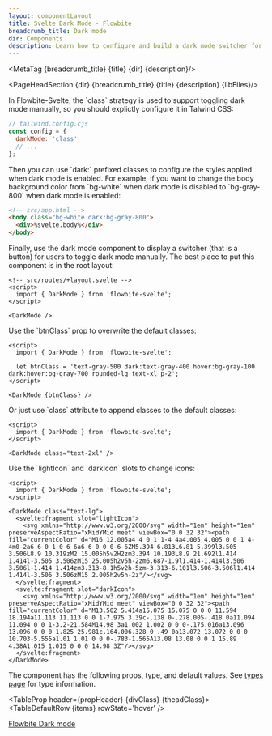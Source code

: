 ```yaml
---
layout: componentLayout
title: Svelte Dark Mode - Flowbite
breadcrumb_title: Dark mode
dir: Components
description: Learn how to configure and build a dark mode switcher for Flowbite using Tailwind CSS and start developing with the components from the library
---
```


<MetaTag {breadcrumb_title} {title} {dir} {description}/>

<script>
  import { Htwo, PageHeadSection, TableProp, TableDefaultRow, MetaTag } from '../utils'
  import { Breadcrumb, BreadcrumbItem, Heading, P, A } from '$lib'
  // Props table
  import { props as items} from '../props/DarkMode.json'
	let propHeader = ['Name', 'Type', 'Default']
	let divClass='w-full relative overflow-x-auto shadow-md sm:rounded-lg py-4'
let theadClass ='text-xs text-gray-700 uppercase bg-gray-50 dark:bg-gray-700 dark:text-white'  
  // lib files
  const libFiles = import.meta.glob('../../lib/darkmode/*.svelte')
</script>

<PageHeadSection {dir} {breadcrumb_title} {title} {description} {libFiles}/>

<p>In Flowbite-Svelte, the `class` strategy is used to support toggling dark mode manually, so you should explictly configure it in Talwind CSS:</p>

```js
// tailwind.config.cjs
const config = {
  darkMode: 'class'
  // ...
};
```

<p>Then you can use `dark:` prefixed classes to configure the styles applied when dark mode is enabled. For example, if you want to change the body background color from `bg-white` when dark mode is disabled to `bg-gray-800` when dark mode is enabled:</p>

```html
<!-- src/app.html -->
<body class="bg-white dark:bg-gray-800">
  <div>%svelte.body%</div>
</body>
```

<p>Finally, use the dark mode component to display a switcher (that is a button) for users to toggle dark mode manually. The best place to put this component is in the root layout:</p>

```svelte example
<!-- src/routes/+layout.svelte -->
<script>
  import { DarkMode } from 'flowbite-svelte';
</script>

<DarkMode />
```

<Htwo label="Switcher style" />

<p>Use the `btnClass` prop to overwrite the default classes:</p>

```svelte example
<script>
  import { DarkMode } from 'flowbite-svelte';

  let btnClass = 'text-gray-500 dark:text-gray-400 hover:bg-gray-100 dark:hover:bg-gray-700 rounded-lg text-xl p-2';
</script>

<DarkMode {btnClass} />
```

<p>Or just use `class` attribute to append classes to the default classes:</p>

```svelte example
<script>
  import { DarkMode } from 'flowbite-svelte';
</script>

<DarkMode class="text-2xl" />
```

<Htwo label="Mode icon" />

<p>Use the `lightIcon` and `darkIcon` slots to change icons:</p>

```svelte example
<script>
  import { DarkMode } from 'flowbite-svelte';
</script>

<DarkMode class="text-lg">
  <svelte:fragment slot="lightIcon">
    <svg xmlns="http://www.w3.org/2000/svg" width="1em" height="1em" preserveAspectRatio="xMidYMid meet" viewBox="0 0 32 32"><path fill="currentColor" d="M16 12.005a4 4 0 1 1-4 4a4.005 4.005 0 0 1 4-4m0-2a6 6 0 1 0 6 6a6 6 0 0 0-6-6ZM5.394 6.813L6.81 5.399l3.505 3.506L8.9 10.319zM2 15.005h5v2H2zm3.394 10.193L8.9 21.692l1.414 1.414l-3.505 3.506zM15 25.005h2v5h-2zm6.687-1.9l1.414-1.414l3.506 3.506l-1.414 1.414zm3.313-8.1h5v2h-5zm-3.313-6.101l3.506-3.506l1.414 1.414l-3.506 3.506zM15 2.005h2v5h-2z"/></svg>
  </svelte:fragment>
  <svelte:fragment slot="darkIcon">
    <svg xmlns="http://www.w3.org/2000/svg" width="1em" height="1em" preserveAspectRatio="xMidYMid meet" viewBox="0 0 32 32"><path fill="currentColor" d="M13.502 5.414a15.075 15.075 0 0 0 11.594 18.194a11.113 11.113 0 0 1-7.975 3.39c-.138 0-.278.005-.418 0a11.094 11.094 0 0 1-3.2-21.584M14.98 3a1.002 1.002 0 0 0-.175.016a13.096 13.096 0 0 0 1.825 25.981c.164.006.328 0 .49 0a13.072 13.072 0 0 0 10.703-5.555a1.01 1.01 0 0 0-.783-1.565A13.08 13.08 0 0 1 15.89 4.38A1.015 1.015 0 0 0 14.98 3Z"/></svg>
  </svelte:fragment>
</DarkMode>
```

<Htwo label="Props" />

<p>The component has the following props, type, and default values. See <A href="/pages/types">types 
 page</A> for type information.</p>

<TableProp header={propHeader} {divClass} {theadClass}>
<TableDefaultRow {items} rowState='hover' />
</TableProp>

<Htwo label="References" />

<P>
  <A href="https://flowbite.com/docs/customize/dark-mode/" target="_blank" rel="noreferrer" class="link"
    >Flowbite Dark mode</A
  >
</P>
